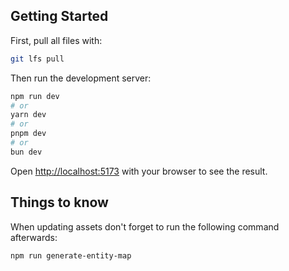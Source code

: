 ## Getting Started

First, pull all files with:

```bash
git lfs pull
```

Then run the development server:

```bash
npm run dev
# or
yarn dev
# or
pnpm dev
# or
bun dev
```

Open [http://localhost:5173](http://localhost:5173) with your browser to see the result.

## Things to know

When updating assets don't forget to run the following command afterwards:

```bash
npm run generate-entity-map
```
